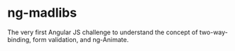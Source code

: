 # ng-madlibs
The very first Angular JS challenge to understand the concept of two-way-binding, form validation, and ng-Animate.
